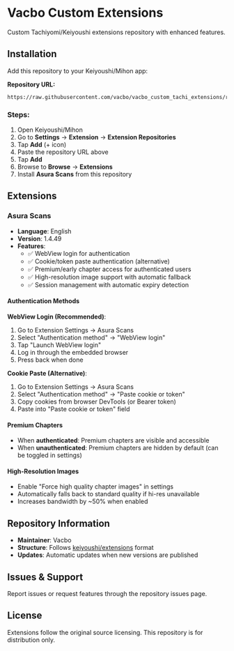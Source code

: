 # Vacbo Custom Extensions

Custom Tachiyomi/Keiyoushi extensions repository with enhanced features.

## Installation

Add this repository to your Keiyoushi/Mihon app:

**Repository URL:**
```
https://raw.githubusercontent.com/vacbo/vacbo_custom_tachi_extensions/repo/index.min.json
```

### Steps:
1. Open Keiyoushi/Mihon
2. Go to **Settings** → **Extension** → **Extension Repositories**
3. Tap **Add** (+ icon)
4. Paste the repository URL above
5. Tap **Add**
6. Browse to **Browse** → **Extensions**
7. Install **Asura Scans** from this repository

## Extensions

### Asura Scans
- **Language**: English
- **Version**: 1.4.49
- **Features**:
  - ✅ WebView login for authentication
  - ✅ Cookie/token paste authentication (alternative)
  - ✅ Premium/early chapter access for authenticated users
  - ✅ High-resolution image support with automatic fallback
  - ✅ Session management with automatic expiry detection

#### Authentication Methods

**WebView Login (Recommended)**:
1. Go to Extension Settings → Asura Scans
2. Select "Authentication method" → "WebView login"
3. Tap "Launch WebView login"
4. Log in through the embedded browser
5. Press back when done

**Cookie Paste (Alternative)**:
1. Go to Extension Settings → Asura Scans
2. Select "Authentication method" → "Paste cookie or token"
3. Copy cookies from browser DevTools (or Bearer token)
4. Paste into "Paste cookie or token" field

#### Premium Chapters

- When **authenticated**: Premium chapters are visible and accessible
- When **unauthenticated**: Premium chapters are hidden by default (can be toggled in settings)

#### High-Resolution Images

- Enable "Force high quality chapter images" in settings
- Automatically falls back to standard quality if hi-res unavailable
- Increases bandwidth by ~50% when enabled

## Repository Information

- **Maintainer**: Vacbo
- **Structure**: Follows [keiyoushi/extensions](https://github.com/keiyoushi/extensions) format
- **Updates**: Automatic updates when new versions are published

## Issues & Support

Report issues or request features through the repository issues page.

## License

Extensions follow the original source licensing. This repository is for distribution only.

